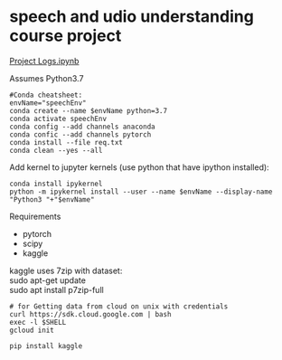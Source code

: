 # speech and udio understanding course project

[Project Logs.ipynb](https://github.com/EnisBerk/speech_audio_understanding/blob/master/Project%20Logs.ipynb)

Assumes Python3.7
```
#Conda cheatsheet:  
envName="speechEnv"  
conda create --name $envName python=3.7
conda activate speechEnv  
conda config --add channels anaconda  
conda confic --add channels pytorch  
conda install --file req.txt  
conda clean --yes --all  
```




Add kernel to jupyter kernels (use python that have ipython installed):  
```
conda install ipykernel 
python -m ipykernel install --user --name $envName --display-name "Python3 "+"$envName"  
```
Requirements
* pytorch
* scipy
* kaggle


kaggle uses 7zip with dataset:  
sudo apt-get update  
sudo apt install p7zip-full  
```
# for Getting data from cloud on unix with credentials
curl https://sdk.cloud.google.com | bash
exec -l $SHELL
gcloud init

pip install kaggle
```
